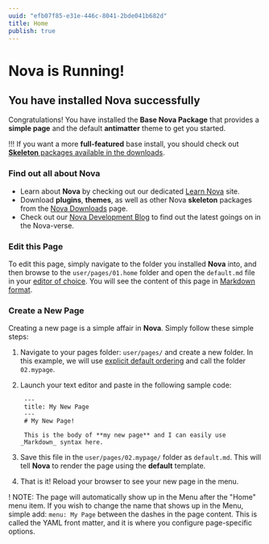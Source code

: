 ```yaml
---
uuid: "efb07f85-e31e-446c-8041-2bde041b682d"
title: Home
publish: true
---
```


# Nova is Running!
## You have installed **Nova** successfully

Congratulations! You have installed the **Base Nova Package** that provides a **simple page** and the default **antimatter** theme to get you started.

!!! If you want a more **full-featured** base install, you should check out [**Skeleton** packages available in the downloads](http://getgrav.org/downloads).

### Find out all about Nova

* Learn about **Nova** by checking out our dedicated [Learn Nova](http://learn.getgrav.org) site.
* Download **plugins**, **themes**, as well as other Nova **skeleton** packages from the [Nova Downloads](http://getgrav.org/downloads) page.
* Check out our [Nova Development Blog](http://getgrav.org/blog) to find out the latest goings on in the Nova-verse.

### Edit this Page

To edit this page, simply navigate to the folder you installed **Nova** into, and then browse to the `user/pages/01.home` folder and open the `default.md` file in your [editor of choice](http://learn.getgrav.org/basics/requirements).  You will see the content of this page in [Markdown format](http://learn.getgrav.org/content/markdown).

### Create a New Page

Creating a new page is a simple affair in **Nova**.  Simply follow these simple steps:

1. Navigate to your pages folder: `user/pages/` and create a new folder.  In this example, we will use [explicit default ordering](http://learn.getgrav.org/content/content-pages) and call the folder `02.mypage`.
2. Launch your text editor and paste in the following sample code:

        ---
        title: My New Page
        ---
        # My New Page!

        This is the body of **my new page** and I can easily use _Markdown_ syntax here.

3. Save this file in the `user/pages/02.mypage/` folder as `default.md`. This will tell **Nova** to render the page using the **default** template.
4. That is it! Reload your browser to see your new page in the menu.

! NOTE: The page will automatically show up in the Menu after the "Home" menu item. If you wish to change the name that shows up in the Menu, simple add: `menu: My Page` between the dashes in the page content. This is called the YAML front matter, and it is where you configure page-specific options.
